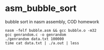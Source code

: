 # asm_bubble_sort
bubble sort in nasm assembly, COD homework

```
nasm -felf bubble.asm && gcc bubble.o -m32
gcc genrandom.c -o genrandom
./genrandom data.txt 100000
time cat data.txt | ./a.out | less
```
